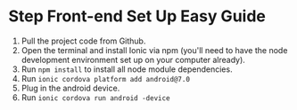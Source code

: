 # Step Front-end Set Up Easy Guide
1. Pull the project code from Github.
2. Open the terminal and install Ionic via npm (you'll need to have the node development environment set up on your computer already).
3. Run `npm install` to install all node module dependencies.
4. Run `ionic cordova platform add android@7.0`
5. Plug in the android device.
6. Run `ionic cordova run android -device`